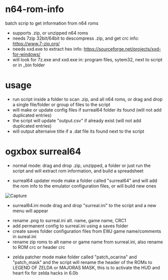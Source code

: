 # n64-rom-info
batch scrip to get information from n64 roms
* supports .zip, or unzipped n64 roms
* needs 7zip 32bit/64bit to descompress .zip, and get crc info: https://www.7-zip.org/
* needs xxd.exe to extract hex info: https://sourceforge.net/projects/xxd-for-windows/
* will look for 7z.exe and xxd.exe in: program files, sytem32, next to script or in _bin folder
# usage

* run script inside a folder to scan .zip, and all n64 roms, or drag and drop a single file/folder or group of files to the script
* will make or update config files if surreal64 folder its found (will not add duplicated entries)
* the script will update "output.csv" if already exist (will not add duplicated entries)
* will output alternaive title if a .dat file its found next to the script

# ogxbox surreal64
* normal mode:
drag and drop .zip, unzipped, a folder or just run the script and will extract rom information, and build a spreadsheet

* surreal64 updater mode
make a folder called "surreal64" and will add the rom info to the emulator configuration files, or will build new ones

![Capture](https://user-images.githubusercontent.com/28023649/204120142-0f0078a2-6e5a-4327-a810-024406cabe86.JPG)

* surreal64.ini mode
drag and drop "surreal.ini" to the script and a new menu will appear
- rename .png to surreal.ini alt. name, game name, CRC1
- add permanent config to surreal.ini using a saves folder
- create saves folder configuration files from EWJ game name/comments in sureal.ini
- rename zip roms to alt name or game name from surreal.ini, also rename to ROM crc or header crc

* zelda patcher mode
make folder called "patch_ocarina" and "patch_mask" and the script will rename the header of the ROMs to LEGEND OF ZELDA or MAJORAS MASK, this is to activate the HUD and heart fix for zelda hacks in 6.0b




